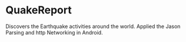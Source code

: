 # QuakeReport
Discovers the Earthquake activities around the world. Applied the Jason Parsing and http Networking in Android.  

